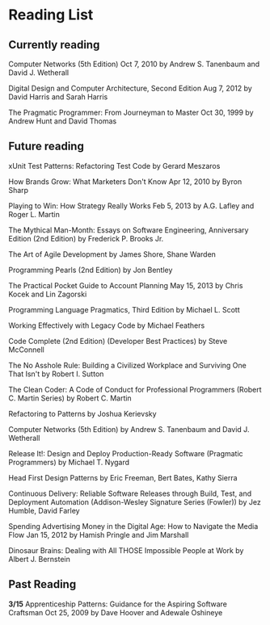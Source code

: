 Reading List
======

Currently reading
---

Computer Networks (5th Edition) Oct 7, 2010
by Andrew S. Tanenbaum and David J. Wetherall

Digital Design and Computer Architecture, Second Edition Aug 7, 2012
by David Harris and Sarah Harris

The Pragmatic Programmer: From Journeyman to Master Oct 30, 1999
by Andrew Hunt and David Thomas

Future reading
---

xUnit Test Patterns: Refactoring Test Code
by Gerard Meszaros

How Brands Grow: What Marketers Don't Know Apr 12, 2010
by Byron Sharp

Playing to Win: How Strategy Really Works Feb 5, 2013
by A.G. Lafley and Roger L. Martin

The Mythical Man-Month: Essays on Software Engineering, Anniversary Edition (2nd Edition)
by Frederick P. Brooks Jr.

The Art of Agile Development
by James Shore, Shane Warden

Programming Pearls (2nd Edition) by Jon Bentley

The Practical Pocket Guide to Account Planning May 15, 2013
by Chris Kocek and Lin Zagorski

Programming Language Pragmatics, Third Edition by Michael L. Scott

Working Effectively with Legacy Code
by Michael Feathers

Code Complete (2nd Edition) (Developer Best Practices)
by Steve McConnell

The No Asshole Rule: Building a Civilized Workplace and Surviving One That Isn't
by Robert I. Sutton

The Clean Coder: A Code of Conduct for Professional Programmers (Robert C. Martin Series)
by Robert C. Martin

Refactoring to Patterns by Joshua Kerievsky

Computer Networks (5th Edition) by Andrew S. Tanenbaum and David J. Wetherall

Release It!: Design and Deploy Production-Rea​dy Software (Pragmatic Programmers)
by Michael T. Nygard

Head First Design Patterns
by Eric Freeman, Bert Bates, Kathy Sierra

Continuous Delivery: Reliable Software Releases through Build, Test, and Deployment Automation (Addison-Wesle​y Signature Series (Fowler))
by Jez Humble, David Farley

Spending Advertising Money in the Digital Age: How to Navigate the Media Flow Jan 15, 2012
by Hamish Pringle and Jim Marshall

Dinosaur Brains: Dealing with All THOSE Impossible People at Work
by Albert J. Bernstein

Past Reading
---
**3/15** Apprenticeship Patterns: Guidance for the Aspiring Software Craftsman Oct 25, 2009
by Dave Hoover and Adewale Oshineye